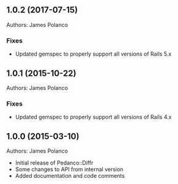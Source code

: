 ## 1.0.2 (2017-07-15)

Authors: James Polanco

### Fixes
- Updated gemspec to properly support all versions of Rails 5.x

## 1.0.1 (2015-10-22)

Authors: James Polanco

### Fixes
- Updated gemspec to properly support all versions of Rails 4.x

## 1.0.0 (2015-03-10)

Authors: James Polanco

- Initial release of Pedanco::Diffr
- Some changes to API from internal version
- Added documentation and code comments
